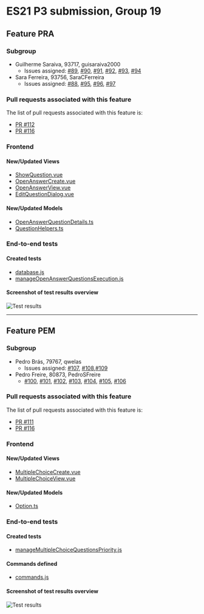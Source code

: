 # ES21 P3 submission, Group 19

## Feature PRA

### Subgroup

 - Guilherme Saraiva, 93717, guisaraiva2000
   + Issues assigned: [#89](https://github.com/tecnico-softeng/es21-g19/issues/89), [#90](https://github.com/tecnico-softeng/es21-g19/issues/90), [#91](https://github.com/tecnico-softeng/es21-g19/issues/91), [#92](https://github.com/tecnico-softeng/es21-g19/issues/92), [#93](https://github.com/tecnico-softeng/es21-g19/issues/93), [#94](https://github.com/tecnico-softeng/es21-g19/issues/94)
 - Sara Ferreira, 93756, SaraCFerreira
   + Issues assigned: [#88](https://github.com/tecnico-softeng/es21-g19/issues/88), [#95](https://github.com/tecnico-softeng/es21-g19/issues/95), [#96](https://github.com/tecnico-softeng/es21-g19/issues/96), [#97](https://github.com/tecnico-softeng/es21-g19/issues/97)

### Pull requests associated with this feature

The list of pull requests associated with this feature is:

 - [PR #112](https://github.com/tecnico-softeng/es21-g19/pull/112)
 - [PR #116](https://github.com/tecnico-softeng/es21-g19/pull/116)


### Frontend

#### New/Updated Views

 - [ShowQuestion.vue](https://github.com/tecnico-softeng/es21-g19/blob/pra/frontend/src/views/teacher/questions/ShowQuestion.vue)
 - [OpenAnswerCreate.vue](https://github.com/tecnico-softeng/es21-g19/blob/pra/frontend/src/components/open-answer/OpenAnswerCreate.vue)
 - [OpenAnswerView.vue](https://github.com/tecnico-softeng/es21-g19/blob/pra/frontend/src/components/open-answer/OpenAnswerView.vue)
 - [EditQuestionDialog.vue](https://github.com/tecnico-softeng/es21-g19/blob/pra/frontend/src/views/teacher/questions/EditQuestionDialog.vue)


#### New/Updated Models

 - [OpenAnswerQuestionDetails.ts](https://github.com/tecnico-softeng/es21-g19/blob/pra/frontend/src/models/management/questions/OpenAnswerQuestionDetails.ts)
 - [QuestionHelpers.ts](https://github.com/tecnico-softeng/es21-g19/blob/pra/frontend/src/services/QuestionHelpers.ts)


### End-to-end tests

#### Created tests

 - [database.js](https://github.com/tecnico-softeng/es21-g19/blob/pra/frontend/tests/e2e/support/database.js)
 - [manageOpenAnswerQuestionsExecution.js](https://github.com/tecnico-softeng/es21-g19/blob/pra/frontend/tests/e2e/specs/teacher/manageOpenAnswerQuestionsExecution.js)


#### Screenshot of test results overview

![Test results](https://cdn.discordapp.com/attachments/817081421336150050/835531036800057374/unknown.png)


---

## Feature PEM

### Subgroup

- Pedro Brás, 79767, qwelas
   + Issues assigned: [#107](https://github.com/tecnico-softeng/es21-g19/issues/107), [#108](https://github.com/tecnico-softeng/es21-g19/issues/108),[#109](https://github.com/tecnico-softeng/es21-g19/issues/109)
- Pedro Freire, 80873, PedroSFreire
   + [#100](https://github.com/tecnico-softeng/es21-g19/issues/100), [#101](https://github.com/tecnico-softeng/es21-g19/issues/101), [#102](https://github.com/tecnico-softeng/es21-g19/issues/102), [#103](https://github.com/tecnico-softeng/es21-g19/issues/103), [#104](https://github.com/tecnico-softeng/es21-g19/issues/104), [#105](https://github.com/tecnico-softeng/es21-g19/issues/105), [#106](https://github.com/tecnico-softeng/es21-g19/issues/106)

### Pull requests associated with this feature

The list of pull requests associated with this feature is:

- [PR #111](https://github.com/tecnico-softeng/es21-g19/pull/111)
- [PR #116](https://github.com/tecnico-softeng/es21-g19/pull/116)


### Frontend

#### New/Updated Views

- [MultipleChoiceCreate.vue](https://github.com/tecnico-softeng/es21-g19/blob/pem/frontend/src/components/multiple-choice/MultipleChoiceCreate.vue)
- [MultipleChoiceView.vue](https://github.com/tecnico-softeng/es21-g19/blob/pem/frontend/src/components/multiple-choice/MultipleChoiceView.vue)


#### New/Updated Models

- [Option.ts](https://github.com/tecnico-softeng/es21-g19/blob/pem/frontend/src/models/management/Option.ts)


### End-to-end tests

#### Created tests

- [manageMultipleChoiceQuestionsPriority.js](https://github.com/tecnico-softeng/es21-g19/blob/pem/frontend/tests/e2e/specs/teacher/manageMultipleChoiceQuestionsPriority.js)

#### Commands defined

- [commands.js](https://github.com/socialsoftware/quizzes-tutor/blob/master/frontend/tests/e2e/support/commands.js)

#### Screenshot of test results overview

![Test results](https://cdn.discordapp.com/attachments/817081421336150050/835922022986678322/unknown.png)
